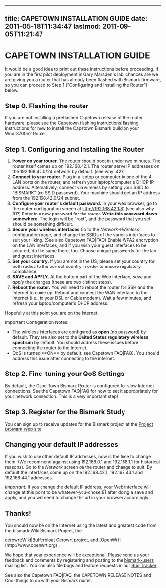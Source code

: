 
---
title: CAPETOWN INSTALLATION GUIDE
date: 2011-05-18T11:34:47
lastmod: 2011-09-05T11:21:47
---
CAPETOWN INSTALLATION GUIDE
===========================

It would be a good idea to print out these instructions before
proceeding. If you are in the first pilot deployment in Gary Marsden's
lab, chances are we are giving you a router that has already been
flashed with Bismark firmware, so you can proceed to Step 1
("Configuring and Installing the Router") below.

Step 0. Flashing the router
---------------------------

If you are not installing a preflashed <link>Capetown</link> release of
the router hardware, please see the <link>Capetown flashing
instructions|flashing instructions</link> for how to install the
Capetown Bismark build on your <link>Wndr3700v2</link> Router.

Step 1. Configuring and Installing the Router
---------------------------------------------

1.  **Power on your router.** The router should boot in under
    two minutes. The router itself comes up on 192.168.42.1. The router
    serve IP addresses on the 192.168.42.0/24 network by default. (see
    <link>why .42</link>?)
2.  **Connect to your router.** Plug in a laptop or computer to one of
    the 4 LAN ports on the router, and refresh your laptop/computer's
    DHCP IP address. Alternatively, connect via wireless by setting your
    SSID to "BISMARK" (no SSID passowrd). Your machine should get an IP
    address from the 192.168.42.0/24 subnet.
3.  **Configure your router's default password.** In your web browser,
    go to the router configuration screen at http://192.168.42.1:81 (see
    also <link>why 81</link>?) Enter in a new password for the router.
    **Write this password down somewhere.** The login will be "root",
    and the password that you set should be something difficult.
4.  **Secure your wireless interfaces** Go to the *Network-&gt;Wireless*
    configuration page, and change the SSIDs of the various interfaces
    to suit your liking. (See also <link>Capetown FAQ|FAQ</link>) Enable
    WPA2 encryption on the LAN interfaces, and if you wish your guest
    interfaces to be secured, do the same there, too. Choose unique
    passwords for the lan and guest interfaces.
5.  **Set your country.** If you are not in the US, please set your
    country for both radios to the correct country in order to ensure
    regulatory compliance.
6.  **SAVE and APPLY.** At the bottom part of the Web interface, *save*
    and *apply* the changes (these are two distinct steps).
7.  **Reboot the router.** You will need to reboot the router for SSH
    and the Internet to come up. Reboot and connect the WAN interface to
    the Internet (i.e., to your DSL or Cable modem). Wait a few minutes,
    and refresh your laptop/computer's DHCP address.

Hopefully at this point you are on the Internet.

Important Configuration Notes:

-   The wireless interfaces are configured as **open** (no password)
    by default. They are also set to the **United States regulatory
    wireless spectrum** by default. You should address these issues
    before connecting the router to the Internet.
-   <link>QoS</link> is turned **ON** by default.(see <link>Capetown
    FAQ|FAQ</link>). You should address this issue after connecting to
    the internet.

Step 2. Fine-tuning your QoS Settings
-------------------------------------

By default, the Cape Town Bismark Router is configured for slow Internet
connections. See the <link>Capetown FAQ|FAQ</link> for how to set it
appropriately for your network connection. This is a very important
step!

Step 3. Register for the Bismark Study
--------------------------------------

You can sign up to receive updates for the Bismark project at the
[Project BISMark Web site](http://projectbismark.net)

Changing your default IP addresses
----------------------------------

If you wish to use other default IP addresses, now is the time to change
them. (We recommend against using 192.168.0.1 and 192.168.1.1 for
historical reasons). Go to the *Network* screen on the router and change
to suit. By default the interfaces come up on the 192.168.42.1,
192.168.43.1 and 192.168.44.1 addresses.

*Important:* If you change the default IP address, your Web interface
will change at this point to be whatever-you-chose:81 after doing a save
and apply, and you will need to change the url in your browser
accordingly.

Thanks!
-------

You should now be on the Internet using the latest and greatest code
from the <link>bismark:Wiki|Bismark</link> Project, the
<link>cerowrt:Wiki|Bufferbloat Cerowrt</link> project, and
[OpenWrt](http://www.openwrt.org) .

We hope that your experience will be exceptional. Please send us your
feedback and comments by registering and posting to the
[bismark-users](http://lists.noise.gatech.edu/listinfo/bismark-users)
mailing list. You can also file bugs and feature requests in our [Bug
Tracker](http://www.bufferbloat.net/projects/bismark/issues)

See also the <link>Capetown FAQ|FAQ</link>, the <link>CAPETOWN RELEASE
NOTES</link> and <link>Cool things to do with your Bismark
router</link>.
